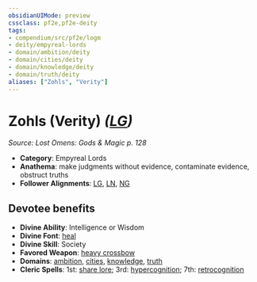 ```yaml
---
obsidianUIMode: preview
cssclass: pf2e,pf2e-deity
tags:
- compendium/src/pf2e/logm
- deity/empyreal-lords
- domain/ambition/deity
- domain/cities/deity
- domain/knowledge/deity
- domain/truth/deity
aliases: ["Zohls", "Verity"]
---
```

# Zohls (Verity) *([LG](../../../Rules/traits/lawful-goo-b1.md))*  
*Source: Lost Omens: Gods & Magic p. 128*  

- **Category**: Empyreal Lords
- **Anathema**: make judgments without evidence, contaminate evidence, obstruct truths
- **Follower Alignments**: [LG](../../../Rules/traits/lawful-goo-b1.md), [LN](../../../Rules/traits/lawful-neutral-b1.md), [NG](../../../Rules/traits/neutral-good-b1.md)

## Devotee benefits

- **Divine Ability**: Intelligence or Wisdom
- **Divine Font**: [heal](../../spells/heal.md)
- **Divine Skill**: Society
- **Favored Weapon**: [heavy crossbow](../../equipment/items/heavy-crossbow.md)
- **Domains**: [ambition](../domains.md#Ambition), [cities](../domains.md#Cities), [knowledge](../domains.md#Knowledge), [truth](../domains.md#Truth)
- **Cleric Spells**: 1st: [share lore](../../spells/share-lore-logm.md); 3rd: [hypercognition](../../spells/hypercognition.md); 7th: [retrocognition](../../spells/retrocognition.md)